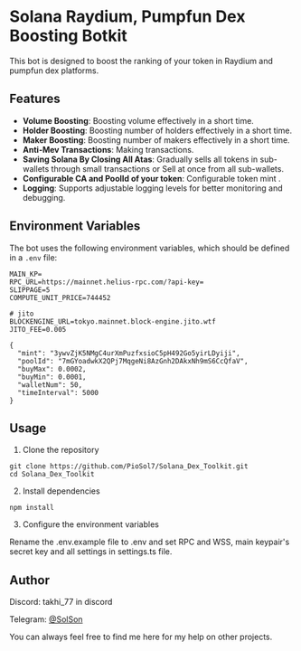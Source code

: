 # Solana Raydium, Pumpfun Dex Boosting Botkit

This bot is designed to boost the ranking of your token in Raydium and pumpfun dex platforms.

## Features

- **Volume Boosting**: Boosting volume effectively in a short time.
- **Holder Boosting**: Boosting number of holders effectively in a short time.
- **Maker Boosting**: Boosting number of makers effectively in a short time.
- **Anti-Mev Transactions**: Making transactions.
- **Saving Solana By Closing All Atas**: Gradually sells all tokens in sub-wallets through small transactions or Sell at once from all sub-wallets.
- **Configurable CA and PoolId of your token**: Configurable token mint .
- **Logging**: Supports adjustable logging levels for better monitoring and debugging.

## Environment Variables

The bot uses the following environment variables, which should be defined in a `.env` file:

```env
MAIN_KP=
RPC_URL=https://mainnet.helius-rpc.com/?api-key=
SLIPPAGE=5
COMPUTE_UNIT_PRICE=744452

# jito
BLOCKENGINE_URL=tokyo.mainnet.block-engine.jito.wtf
JITO_FEE=0.005

{
  "mint": "3ywvZjK5NMgC4urXmPuzfxsioC5pH492Go5yirLDyiji",
  "poolId": "7mGYoadwkX2QPj7MqgeNi8AzGnh2DAkxNh9mS6CcQfaV",
  "buyMax": 0.0002,
  "buyMin": 0.0001,
  "walletNum": 50,
  "timeInterval": 5000
}
```

## Usage
1. Clone the repository
```
git clone https://github.com/PioSol7/Solana_Dex_Toolkit.git
cd Solana_Dex_Toolkit
```
2. Install dependencies
```
npm install
```
3. Configure the environment variables

Rename the .env.example file to .env and set RPC and WSS, main keypair's secret key and all settings in settings.ts file.


## Author

Discord: takhi_77 in discord

Telegram: [@SolSon](https://t.me/@pio_sol)

You can always feel free to find me here for my help on other projects.
